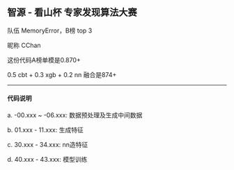 ## 智源 - 看山杯 专家发现算法大赛 


队伍 MemoryError，B榜 top 3

昵称 CChan

这份代码A榜单模是0.870+

0.5 cbt + 0.3 xgb + 0.2 nn 融合是874+

---

#### 代码说明

a. -00.xxx ~ -06.xxx: 数据预处理及生成中间数据

b. 01.xxx - 11.xxx: 生成特征

c. 30.xxx - 34.xxx: nn造特征

d. 40.xxx - 43.xxx: 模型训练
